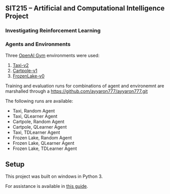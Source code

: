 ## SIT215 – Artificial and Computational Intelligence Project
### Investigating Reinforcement Learning


### Agents and Environments



Three [OpenAI Gym](https://gym.openai.com/) environments were used:

1. [Taxi-v2](https://gym.openai.com/envs/Taxi-v2/)
1. [Cartpole-v1](https://gym.openai.com/envs/CartPole-v1/)
1. [FrozenLake-v0](https://gym.openai.com/envs/FrozenLake-v0/)

Training and evaluation runs for combinations of agent and environemnt
are marshalled through a
https://github.com/ayyaron777/ayyaron777.git

The following runs are available:

- Taxi, Random Agent
- Taxi, QLearner Agent
- Cartpole, Random Agent
- Cartpole, QLearner Agent
- Taxi, TDLearner Agent
- Frozen Lake, Random Agent
- Frozen Lake, QLearner Agent
- Frozen Lake, TDLearner Agent

## Setup

This project was built on windows in Python 3.

For assistance is available in
[this guide](https://wiki.python.org/moin/BeginnersGuide/Download).



```python

```
